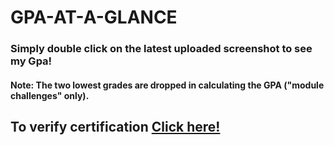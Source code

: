 # GPA-AT-A-GLANCE
### Simply double click on the latest uploaded screenshot to see my Gpa!
#### Note: The two lowest grades  are dropped in calculating the GPA ("module challenges" only).


## To verify certification <a href='https://rice.credential.getsmarter.com/db54273a-78f3-4dbd-b296-79083d46c9d2#gs.3bjjqz'>Click here!</a>
